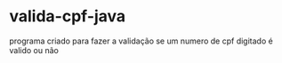 # valida-cpf-java
programa criado para fazer a validação se um numero de cpf digitado é valido ou não
